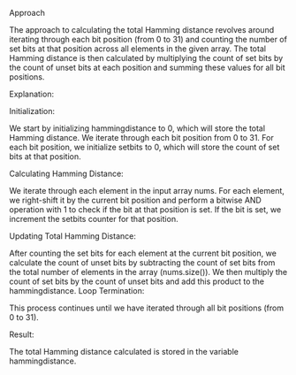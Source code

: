 Approach

The approach to calculating the total Hamming distance revolves around iterating through each bit position (from 0 to 31) and counting the number of set bits at that position across all elements in the given array. The total Hamming distance is then calculated by multiplying the count of set bits by the count of unset bits at each position and summing these values for all bit positions.

Explanation:

Initialization:

We start by initializing hammingdistance to 0, which will store the total Hamming distance.
We iterate through each bit position from 0 to 31.
For each bit position, we initialize setbits to 0, which will store the count of set bits at that position.

Calculating Hamming Distance:

We iterate through each element in the input array nums.
For each element, we right-shift it by the current bit position and perform a bitwise AND operation with 1 to check if the bit at that position is set.
If the bit is set, we increment the setbits counter for that position.

Updating Total Hamming Distance:

After counting the set bits for each element at the current bit position, we calculate the count of unset bits by subtracting the count of set bits from the total number of elements in the array (nums.size()).
We then multiply the count of set bits by the count of unset bits and add this product to the hammingdistance.
Loop Termination:

This process continues until we have iterated through all bit positions (from 0 to 31).

Result:

The total Hamming distance calculated is stored in the variable hammingdistance.
